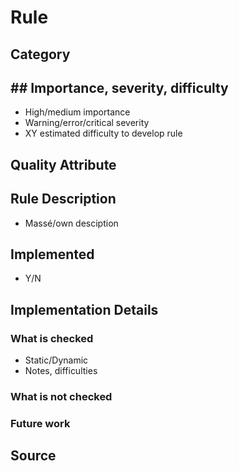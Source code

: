 # Rule

## Category

## ## Importance, severity, difficulty

* High/medium importance
* Warning/error/critical severity
* XY estimated difficulty to develop rule

## Quality Attribute

## Rule Description

* Massé/own desciption

## Implemented

* Y/N

## Implementation Details

### What is checked

* Static/Dynamic
* Notes, difficulties

### What is not checked

### Future work

## Source